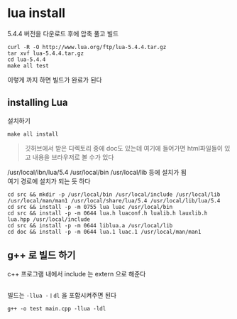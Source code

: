 # lua install
5.4.4 버전을 다운로드 후에 압축 풀고 빌드
```
curl -R -O http://www.lua.org/ftp/lua-5.4.4.tar.gz
tar xvf lua-5.4.4.tar.gz
cd lua-5.4.4
make all test
```

이렇게 까지 하면 빌드가 완료가 된다   

## installing Lua
설치하기
```
make all install
```

> 깃허브에서 받은 디렉토리 중에 doc도 있는데 여기에 들어가면 html파일들이 있고 내용을 브라우저로 볼 수가 있다   

/usr/local/ibn/lua/5.4   /usr/local/bin  /usr/local/lib 등에 설치가 됨   
여기 경로에 설치가 되는 듯 하다
```
cd src && mkdir -p /usr/local/bin /usr/local/include /usr/local/lib /usr/local/man/man1 /usr/local/share/lua/5.4 /usr/local/lib/lua/5.4
cd src && install -p -m 0755 lua luac /usr/local/bin
cd src && install -p -m 0644 lua.h luaconf.h lualib.h lauxlib.h lua.hpp /usr/local/include
cd src && install -p -m 0644 liblua.a /usr/local/lib
cd doc && install -p -m 0644 lua.1 luac.1 /usr/local/man/man1
```


## g++ 로 빌드 하기
c++ 프로그램 내에서 include 는 extern 으로 해준다 
```cpp


```

빌드는 `-llua -ㅣdl` 을 포함시켜주면 된다
```
g++ -o test main.cpp -llua -ldl
```
